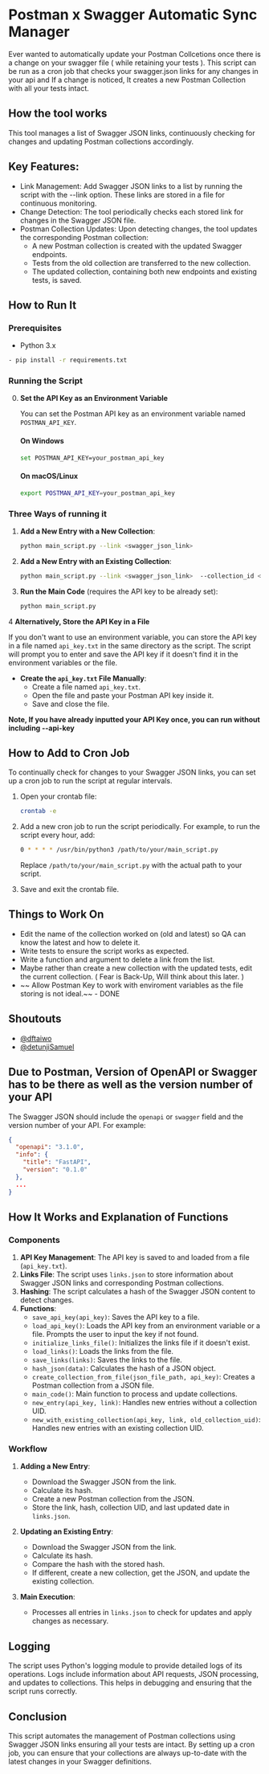 
# Postman x Swagger Automatic Sync Manager

Ever wanted to automatically update your Postman Collcetions once there is a change on your swagger file ( while retaining your tests ). 
This script can be run as a cron job that checks your swagger.json links for any changes in your api and If a change is noticed, It creates a new Postman Collection with all your tests intact. 

## How the tool works

This tool manages a list of Swagger JSON links, continuously checking for changes and updating Postman collections accordingly.

## Key Features:
- Link Management: Add Swagger JSON links to a list by running the script with the --link option. These links are stored in a file for continuous monitoring.
- Change Detection: The tool periodically checks each stored link for changes in the Swagger JSON file.
- Postman Collection Updates: Upon detecting changes, the tool updates the corresponding Postman collection:
    - A new Postman collection is created with the updated Swagger endpoints.
    - Tests from the old collection are transferred to the new collection.
    - The updated collection, containing both new endpoints and existing tests, is saved.


## How to Run It

### Prerequisites

- Python 3.x
```sh
- pip install -r requirements.txt
```

### Running the Script

0. **Set the API Key as an Environment Variable**

   You can set the Postman API key as an environment variable named `POSTMAN_API_KEY`.

   #### On Windows
   ```sh
   set POSTMAN_API_KEY=your_postman_api_key
   ```

   #### On macOS/Linux
   ```sh
   export POSTMAN_API_KEY=your_postman_api_key
   ```

### Three Ways of running it

1. **Add a New Entry with a New Collection**:
   ```sh
   python main_script.py --link <swagger_json_link> 
   ```

2. **Add a New Entry with an Existing Collection**:
   ```sh
   python main_script.py --link <swagger_json_link>  --collection_id <existing_collection_id>
   ```

3. **Run the Main Code** (requires the API key to be already set):
   ```sh
   python main_script.py
   ```

4 **Alternatively, Store the API Key in a File**

   If you don't want to use an environment variable, you can store the API key in a file named `api_key.txt` in the same directory as the script. The script will prompt you to enter and save the API key if it doesn't find it in the environment variables or the file.

   - **Create the `api_key.txt` File Manually**:
     - Create a file named `api_key.txt`.
     - Open the file and paste your Postman API key inside it.
     - Save and close the file.

**Note, If you have already inputted your API Key once, you can run without including --api-key**

## How to Add to Cron Job

To continually check for changes to your Swagger JSON links, you can set up a cron job to run the script at regular intervals.

1. Open your crontab file:
   ```sh
   crontab -e
   ```

2. Add a new cron job to run the script periodically. For example, to run the script every hour, add:
   ```sh
   0 * * * * /usr/bin/python3 /path/to/your/main_script.py
   ```

   Replace `/path/to/your/main_script.py` with the actual path to your script.

3. Save and exit the crontab file.

## Things to Work On

- Edit the name of the collection worked on (old and latest) so QA can know the latest and how to delete it.
- Write tests to ensure the script works as expected.
- Write a function and argument to delete a link from the list.
- Maybe rather than create a new collection with the updated tests, edit the current collection. ( Fear is Back-Up, Will think about this later. )
- ~~ Allow Postman Key to work with enviroment variables as the file storing is not ideal.~~ - DONE 

## Shoutouts
- [@dftaiwo](https://github.com/dftaiwo)
- [@detunjiSamuel](https://github.com/detunjiSamuel)


## Due to Postman, Version of OpenAPI or Swagger has to be there as well as the version number of your API
The Swagger JSON should include the `openapi` or `swagger` field and the version number of your API. For example:
```json
{
  "openapi": "3.1.0",
  "info": {
    "title": "FastAPI",
    "version": "0.1.0"
  },
  ...
}
```

## How It Works and Explanation of Functions

### Components

1. **API Key Management**: The API key is saved to and loaded from a file (`api_key.txt`).
2. **Links File**: The script uses `links.json` to store information about Swagger JSON links and corresponding Postman collections.
3. **Hashing**: The script calculates a hash of the Swagger JSON content to detect changes.
4. **Functions**:
   - `save_api_key(api_key)`: Saves the API key to a file.
   - `load_api_key()`: Loads the API key from an environment variable or a file. Prompts the user to input the key if not found.
   - `initialize_links_file()`: Initializes the links file if it doesn't exist.
   - `load_links()`: Loads the links from the file.
   - `save_links(links)`: Saves the links to the file.
   - `hash_json(data)`: Calculates the hash of a JSON object.
   - `create_collection_from_file(json_file_path, api_key)`: Creates a Postman collection from a JSON file.
   - `main_code()`: Main function to process and update collections.
   - `new_entry(api_key, link)`: Handles new entries without a collection UID.
   - `new_with_existing_collection(api_key, link, old_collection_uid)`: Handles new entries with an existing collection UID.

### Workflow

1. **Adding a New Entry**:
   - Download the Swagger JSON from the link.
   - Calculate its hash.
   - Create a new Postman collection from the JSON.
   - Store the link, hash, collection UID, and last updated date in `links.json`.

2. **Updating an Existing Entry**:
   - Download the Swagger JSON from the link.
   - Calculate its hash.
   - Compare the hash with the stored hash.
   - If different, create a new collection, get the JSON, and update the existing collection.

3. **Main Execution**:
   - Processes all entries in `links.json` to check for updates and apply changes as necessary.

## Logging

The script uses Python's logging module to provide detailed logs of its operations. Logs include information about API requests, JSON processing, and updates to collections. This helps in debugging and ensuring that the script runs correctly.

## Conclusion

This script automates the management of Postman collections using Swagger JSON links ensuring all your tests are intact. By setting up a cron job, you can ensure that your collections are always up-to-date with the latest changes in your Swagger definitions.

